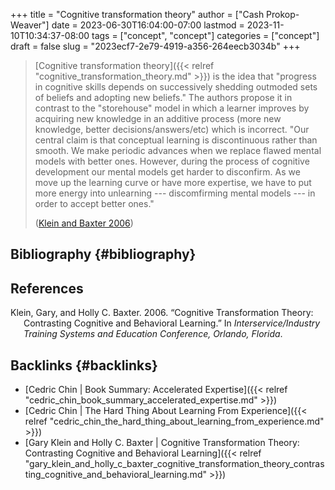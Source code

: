 +++
title = "Cognitive transformation theory"
author = ["Cash Prokop-Weaver"]
date = 2023-06-30T16:04:00-07:00
lastmod = 2023-11-10T10:34:37-08:00
tags = ["concept", "concept"]
categories = ["concept"]
draft = false
slug = "2023ecf7-2e79-4919-a356-264eecb3034b"
+++

> [Cognitive transformation theory]({{< relref "cognitive_transformation_theory.md" >}}) is the idea that "progress in cognitive skills depends on successively shedding outmoded sets of beliefs and adopting new beliefs." The authors propose it in contrast to the "storehouse" model in which a learner improves by acquiring new knowledge in an additive process (more new knowledge, better decisions/answers/etc) which is incorrect. "Our central claim is that conceptual learning is discontinuous rather than smooth. We make periodic advances when we replace flawed mental models with better ones. However, during the process of cognitive development our mental models get harder to disconfirm. As we move up the learning curve or have more expertise, we have to put more energy into unlearning --- discomfirming mental models --- in order to accept better ones."
>
> (<a href="#citeproc_bib_item_1">Klein and Baxter 2006</a>)


## Bibliography {#bibliography}

## References

<style>.csl-entry{text-indent: -1.5em; margin-left: 1.5em;}</style><div class="csl-bib-body">
  <div class="csl-entry"><a id="citeproc_bib_item_1"></a>Klein, Gary, and Holly C. Baxter. 2006. “Cognitive Transformation Theory: Contrasting Cognitive and Behavioral Learning.” In <i>Interservice/Industry Training Systems and Education Conference, Orlando, Florida</i>.</div>
</div>


## Backlinks {#backlinks}

-   [Cedric Chin | Book Summary: Accelerated Expertise]({{< relref "cedric_chin_book_summary_accelerated_expertise.md" >}})
-   [Cedric Chin | The Hard Thing About Learning From Experience]({{< relref "cedric_chin_the_hard_thing_about_learning_from_experience.md" >}})
-   [Gary Klein and Holly C. Baxter | Cognitive Transformation Theory: Contrasting Cognitive and Behavioral Learning]({{< relref "gary_klein_and_holly_c_baxter_cognitive_transformation_theory_contrasting_cognitive_and_behavioral_learning.md" >}})
